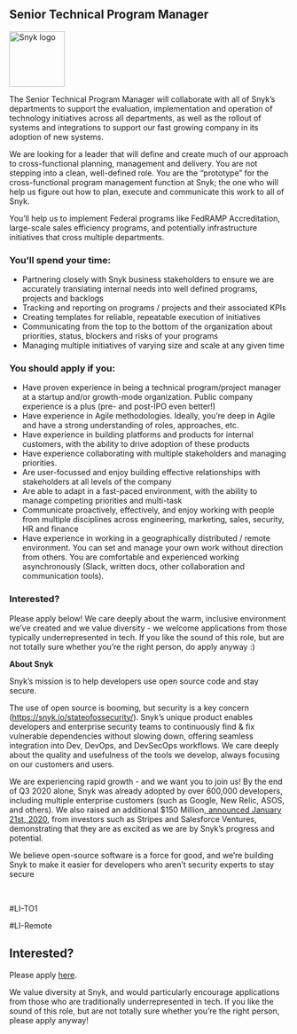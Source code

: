 Senior Technical Program Manager
---

<img src="https://res.cloudinary.com/snyk/image/upload/v1537345894/press-kit/brand/logo-black.png" width="100" alt="Snyk logo" />

<p><span style="font-weight: 400;">The Senior Technical Program Manager will collaborate with all of Snyk’s departments to support the evaluation, implementation and operation of technology initiatives across all departments, as well as the rollout of systems and integrations to support our fast growing company in its adoption of new systems.</span></p>
<p><span style="font-weight: 400;">We are looking for a leader that will define and create much of our approach to cross-functional planning, management and delivery. You are not stepping into a clean, well-defined role. You are the “prototype” for the cross-functional program management function at Snyk; the one who will help us figure out how to plan, execute and communicate this work to all of Snyk.</span></p>
<p><span style="font-weight: 400;">You’ll help us to implement Federal programs like FedRAMP Accreditation, large-scale sales efficiency programs, and potentially infrastructure initiatives that cross multiple departments.&nbsp;</span></p>
<h3><strong>You’ll spend your time:</strong></h3>
<ul>
<li style="font-weight: 400;"><span style="font-weight: 400;">Partnering closely with Snyk business stakeholders to ensure we are accurately translating internal needs into well defined programs, projects and backlogs</span></li>
<li style="font-weight: 400;"><span style="font-weight: 400;">Tracking and reporting on programs / projects and their associated KPIs&nbsp;</span></li>
<li style="font-weight: 400;"><span style="font-weight: 400;">Creating templates for reliable, repeatable execution of initiatives</span></li>
<li style="font-weight: 400;"><span style="font-weight: 400;">Communicating from the top to the bottom of the organization about priorities, status, blockers and risks of your programs</span></li>
<li style="font-weight: 400;"><span style="font-weight: 400;">Managing multiple initiatives of varying size and scale at any given time</span></li>
</ul>
<h3><strong>You should apply if you:</strong></h3>
<ul>
<li style="font-weight: 400;"><span style="font-weight: 400;">Have proven experience in being a technical program/project manager at a startup and/or growth-mode organization. Public company experience is a plus (pre- and post-IPO even better!)</span></li>
<li style="font-weight: 400;"><span style="font-weight: 400;">Have experience in Agile methodologies. Ideally, you’re deep in Agile and have a strong understanding of roles, approaches, etc.</span></li>
<li style="font-weight: 400;"><span style="font-weight: 400;">Have experience in building platforms and products for internal customers, with the ability to drive adoption of these products</span></li>
<li style="font-weight: 400;"><span style="font-weight: 400;">Have experience collaborating with multiple stakeholders and managing priorities.</span></li>
<li style="font-weight: 400;"><span style="font-weight: 400;">Are user-focussed and enjoy building effective relationships with stakeholders at all levels of the company</span></li>
<li style="font-weight: 400;"><span style="font-weight: 400;">Are able to adapt in a fast-paced environment, with the ability to manage competing priorities and multi-task</span></li>
<li style="font-weight: 400;"><span style="font-weight: 400;">Communicate proactively, effectively, and enjoy working with people from multiple disciplines across engineering, marketing, sales, security, HR and finance</span></li>
<li style="font-weight: 400;"><span style="font-weight: 400;">Have experience in working in a geographically distributed / remote environment. You can set and manage your own work without direction from others. You are comfortable and experienced working asynchronously (Slack, written docs, other collaboration and communication tools).</span></li>
</ul>
<h3><strong>Interested?</strong></h3>
<p><span style="font-weight: 400;">Please apply below! We care deeply about the warm, inclusive environment we’ve created and we value diversity - we welcome applications from those typically underrepresented in tech. If you like the sound of this role, but are not totally sure whether you’re the right person, do apply anyway :)</span></p>
<p><strong>About Snyk</strong></p>
<p><span style="font-weight: 400;">Snyk’s mission is to help developers use open source code and stay secure.&nbsp;</span></p>
<p><span style="font-weight: 400;">The use of open source is booming, but security is a key concern (</span><a href="https://snyk.io/stateofossecurity/"><span style="font-weight: 400;">https://snyk.io/stateofossecurity/</span></a><span style="font-weight: 400;">). Snyk’s unique product enables developers and enterprise security teams to continuously find &amp; fix vulnerable dependencies without slowing down, offering seamless integration into Dev, DevOps, and DevSecOps workflows. We care deeply about the quality and usefulness of the tools we develop, always focusing on our customers and users.&nbsp;</span></p>
<p><span style="font-weight: 400;">We are experiencing rapid growth - and we want you to join us! By the end of Q3 2020 alone, Snyk was already adopted by over 600,000 developers, including multiple enterprise customers (such as Google, New Relic, ASOS, and others). We also raised an additional $150 Million,</span><a href="https://snyk.io/blog/snyk-closes-150m/"> <span style="font-weight: 400;">announced January 21st, 2020</span></a><span style="font-weight: 400;">, from investors such as Stripes and Salesforce Ventures, demonstrating that they are as excited as we are by Snyk’s progress and potential.</span></p>
<p><span style="font-weight: 400;">We believe open-source software is a force for good, and we’re building Snyk to make it easier for developers who aren’t security experts to stay secure</span></p>
<p>&nbsp;</p>
<p><span style="font-weight: 400;">#LI-TO1</span></p>
<p><span style="font-weight: 400;">#LI-Remote</span></p>

Interested?
---

Please apply [here](https://boards.greenhouse.io/snyk/jobs/5057228002#app).

We value diversity at Snyk, and would particularly encourage applications from those who are traditionally underrepresented in tech.
If you like the sound of this role, but are not totally sure whether you’re the right person, please apply anyway!
